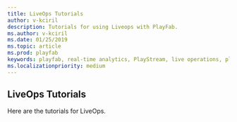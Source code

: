 ```yaml
---
title: LiveOps Tutorials
author: v-kciril
description: Tutorials for using Liveops with PlayFab.
ms.author: v-kciril
ms.date: 01/25/2019
ms.topic: article
ms.prod: playfab
keywords: playfab, real-time analytics, PlayStream, live operations, player behaviors, event archiving, data export, player data, webhooks, analytic reporting, reports
ms.localizationpriority: medium
---
```


## LiveOps Tutorials

Here are the tutorials for LiveOps.
